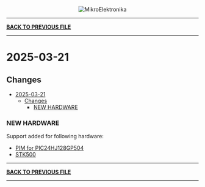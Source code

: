 <p align="center">
  <img src="http://www.mikroe.com/img/designs/beta/logo_small.png?raw=true" alt="MikroElektronika"/>
</p>

---

**[BACK TO PREVIOUS FILE](../changelog.md)**

---

# 2025-03-21

## Changes

- [2025-03-21](#2025-03-21)
  - [Changes](#changes)
    - [NEW HARDWARE](#new-hardware)

### NEW HARDWARE

Support added for following hardware:

+ [PIM for PIC24HJ128GP504](https://www.microchipdirect.com/dev-tools/MA240016?srsltid=AfmBOor2juEv7VW5H1cMzbyk-WC6YF8Sdy2AzpkeqP2XjObY__MYFK_P&allDevTools=true)
+ [STK500](https://www.microchip.com/en-us/development-tool/ATSTK500)

---

**[BACK TO PREVIOUS FILE](../changelog.md)**

---

